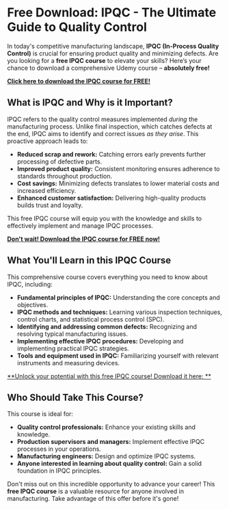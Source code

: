 # Free Download: IPQC - The Ultimate Guide to Quality Control

In today's competitive manufacturing landscape, **IPQC (In-Process Quality Control)** is crucial for ensuring product quality and minimizing defects. Are you looking for a **free IPQC course** to elevate your skills? Here’s your chance to download a comprehensive Udemy course – **absolutely free!**

[**Click here to download the IPQC course for FREE!**](https://udemywork.com/ipqc)

## What is IPQC and Why is it Important?

IPQC refers to the quality control measures implemented *during* the manufacturing process. Unlike final inspection, which catches defects at the end, IPQC aims to identify and correct issues *as they arise*. This proactive approach leads to:

*   **Reduced scrap and rework:** Catching errors early prevents further processing of defective parts.
*   **Improved product quality:** Consistent monitoring ensures adherence to standards throughout production.
*   **Cost savings:** Minimizing defects translates to lower material costs and increased efficiency.
*   **Enhanced customer satisfaction:** Delivering high-quality products builds trust and loyalty.

This free IPQC course will equip you with the knowledge and skills to effectively implement and manage IPQC processes.

[**Don't wait! Download the IPQC course for FREE now!**](https://udemywork.com/ipqc)

## What You'll Learn in this IPQC Course

This comprehensive course covers everything you need to know about IPQC, including:

*   **Fundamental principles of IPQC:** Understanding the core concepts and objectives.
*   **IPQC methods and techniques:** Learning various inspection techniques, control charts, and statistical process control (SPC).
*   **Identifying and addressing common defects:** Recognizing and resolving typical manufacturing issues.
*   **Implementing effective IPQC procedures:** Developing and implementing practical IPQC strategies.
*   **Tools and equipment used in IPQC:** Familiarizing yourself with relevant instruments and measuring devices.

[**Unlock your potential with this free IPQC course! Download it here: **](https://udemywork.com/ipqc)

## Who Should Take This Course?

This course is ideal for:

*   **Quality control professionals:** Enhance your existing skills and knowledge.
*   **Production supervisors and managers:** Implement effective IPQC processes in your operations.
*   **Manufacturing engineers:** Design and optimize IPQC systems.
*   **Anyone interested in learning about quality control:** Gain a solid foundation in IPQC principles.

Don't miss out on this incredible opportunity to advance your career! This **free IPQC course** is a valuable resource for anyone involved in manufacturing. Take advantage of this offer before it's gone!
